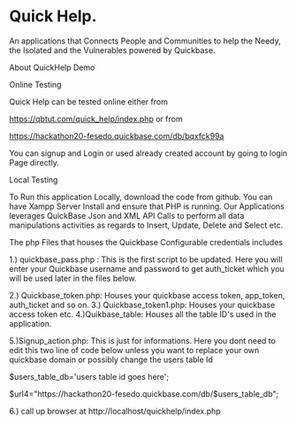   # Quick Help.
  An applications that Connects People and Communities to help the Needy, the Isolated and the Vulnerables powered by Quickbase.
  
  
About QuickHelp Demo


Online Testing

Quick Help can be tested online either from 

https://qbtut.com/quick_help/index.php   or  from

https://hackathon20-fesedo.quickbase.com/db/bqxfck99a

You can signup and Login or used already created account by going to login Page directly.



Local Testing


To Run this application Locally, download the code from github.  You can have Xampp Server Install and ensure that PHP is running.
Our Applications leverages QuickBase Json and XML API Calls to perform all data manipulations activities
as regards to Insert, Update, Delete and Select etc.

The php Files that houses the Quickbase Configurable credentials includes 

1.) quickbase_pass.php : This is the first script to be updated. Here you will enter your Quickbase username and password to get
auth_ticket which you will be used later in the files below.

2.) Quickbase_token.php: Houses your quickbase access token, app_token, auth_ticket and so on.
3.) Quickbase_token1.php: Houses your quickbase access token etc.
4.)Quikbase_table: Houses all the table ID's used in the application.


5.)Signup_action.php: This is just for informations. Here you dont need to edit this two line of code below unless you want to replace
 your own quickbase domain or possibly change the users table Id

$users_table_db='users table id goes here';

$url4="https://hackathon20-fesedo.quickbase.com/db/$users_table_db";

6.) call up browser at http://localhost/quickhelp/index.php

